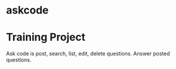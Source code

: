 # askcode
# Training Project
Ask code is post, search, list, edit, delete questions. Answer posted questions.


